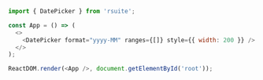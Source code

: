 <!--start-code-->

```js
import { DatePicker } from 'rsuite';

const App = () => (
  <>
    <DatePicker format="yyyy-MM" ranges={[]} style={{ width: 200 }} />
  </>
);

ReactDOM.render(<App />, document.getElementById('root'));
```

<!--end-code-->
